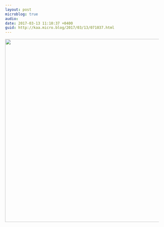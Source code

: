 ```yaml
---
layout: post
microblog: true
audio: 
date: 2017-03-13 11:10:37 +0400
guid: http://kaa.micro.blog/2017/03/13/071037.html
---
```



<img src="https://www.kaa.bz/uploads/2018/8f6b29ab82.jpg" width="600" height="600" />
